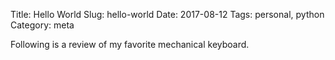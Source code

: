 Title: Hello World
Slug: hello-world
Date: 2017-08-12
Tags: personal, python
Category: meta

Following is a review of my favorite mechanical keyboard.

